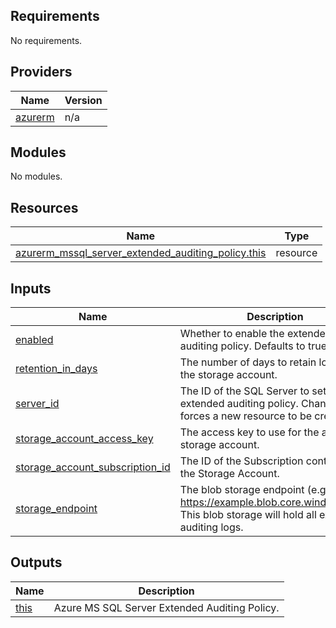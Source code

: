 <!-- BEGIN_TF_DOCS -->
## Requirements

No requirements.

## Providers

| Name | Version |
|------|---------|
| <a name="provider_azurerm"></a> [azurerm](#provider\_azurerm) | n/a |

## Modules

No modules.

## Resources

| Name | Type |
|------|------|
| [azurerm_mssql_server_extended_auditing_policy.this](https://registry.terraform.io/providers/hashicorp/azurerm/latest/docs/resources/mssql_server_extended_auditing_policy) | resource |

## Inputs

| Name | Description | Type | Default | Required |
|------|-------------|------|---------|:--------:|
| <a name="input_enabled"></a> [enabled](#input\_enabled) | Whether to enable the extended auditing policy. Defaults to true. | `bool` | `true` | no |
| <a name="input_retention_in_days"></a> [retention\_in\_days](#input\_retention\_in\_days) | The number of days to retain logs for in the storage account. | `number` | `null` | no |
| <a name="input_server_id"></a> [server\_id](#input\_server\_id) | The ID of the SQL Server to set the extended auditing policy. Changing this forces a new resource to be created. | `string` | n/a | yes |
| <a name="input_storage_account_access_key"></a> [storage\_account\_access\_key](#input\_storage\_account\_access\_key) | The access key to use for the auditing storage account. | `string` | `null` | no |
| <a name="input_storage_account_subscription_id"></a> [storage\_account\_subscription\_id](#input\_storage\_account\_subscription\_id) | The ID of the Subscription containing the Storage Account. | `string` | `null` | no |
| <a name="input_storage_endpoint"></a> [storage\_endpoint](#input\_storage\_endpoint) | The blob storage endpoint (e.g. https://example.blob.core.windows.net). This blob storage will hold all extended auditing logs. | `string` | `null` | no |

## Outputs

| Name | Description |
|------|-------------|
| <a name="output_this"></a> [this](#output\_this) | Azure MS SQL Server Extended Auditing Policy. |
<!-- END_TF_DOCS -->